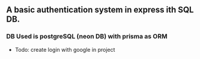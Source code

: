 ## A basic authentication system in express ith SQL DB.

### DB Used is postgreSQL (neon DB) with prisma as ORM

- Todo: create login with google in project
